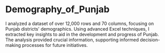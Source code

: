 # Demography_of_Punjab
I analyzed a dataset of over 12,000 rows and 70 columns, focusing on Punjab districts' demographics. Using advanced Excel techniques, I extracted key insights to aid in the development and progress of Punjab. The analysis provided crucial information, supporting informed decision-making processes for future initiatives.

